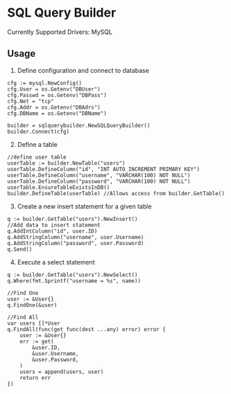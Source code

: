 # SQL Query Builder
Currently Supported Drivers: MySQL

## Usage
1. Define configuration and connect to database 
```golang
cfg := mysql.NewConfig()
cfg.User = os.Getenv("DBUser")
cfg.Passwd = os.Getenv("DBPass")
cfg.Net = "tcp"
cfg.Addr = os.Getenv("DBAdrs")
cfg.DBName = os.Getenv("DBName")

builder = sqlquerybuilder.NewSQLQueryBuilder()
builder.Connect(cfg)
```

2. Define a table 
```golang
//define user table
userTable := builder.NewTable("users")
userTable.DefineColumn("id", "INT AUTO_INCREMENT PRIMARY KEY")
userTable.DefineColumn("username", "VARCHAR(100) NOT NULL")
userTable.DefineColumn("password", "VARCHAR(100) NOT NULL")
userTable.EnsureTableExistsInDB()
builder.DefineTable(userTable) //Allows access from builder.GetTable()

```

3. Create a new insert statement for a given table
```golang
q := builder.GetTable("users").NewInsert()
//Add data to insert statement
q.AddIntColumn("id", user.ID)
q.AddStringColumn("username", user.Username)
q.AddStringColumn("password", user.Password)
q.Send()

```

4. Execute a select statement
```golang
q := builder.GetTable("users").NewSelect()
q.Where(fmt.Sprintf("username = %s", name))

//Find One
user := &User{}
q.FindOne(&user)

//Find All
var users []*User
q.FindAll(func(get func(dest ...any) error) error {
    user := &User{}
    err := get(
        &user.ID,
        &user.Username,
        &user.Password,
    )
    users = append(users, user)
    return err
})
```